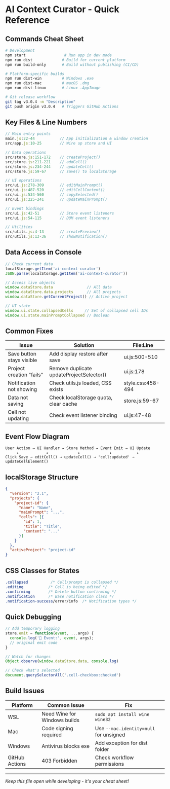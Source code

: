 # AI Context Curator - Quick Reference

## Commands Cheat Sheet

```bash
# Development
npm start                 # Run app in dev mode
npm run dist             # Build for current platform
npm run build-only       # Build without publishing (CI/CD)

# Platform-specific builds
npm run dist-win         # Windows .exe
npm run dist-mac         # macOS .dmg
npm run dist-linux       # Linux .AppImage

# Git release workflow
git tag v3.0.4 -m "Description"
git push origin v3.0.4   # Triggers GitHub Actions
```

## Key Files & Line Numbers

```javascript
// Main entry points
main.js:22-44           // App initialization & window creation
src/app.js:10-25        // Wire up store and UI

// Data operations
src/store.js:151-172    // createProject()
src/store.js:211-221    // addCell()
src/store.js:234-244    // updateCell()
src/store.js:59-67      // save() to localStorage

// UI operations  
src/ui.js:278-309       // editMainPrompt()
src/ui.js:487-520       // editCellContent()
src/ui.js:534-560       // copySelected()
src/ui.js:225-241       // updateMainPrompt()

// Event bindings
src/ui.js:42-51         // Store event listeners
src/ui.js:54-115        // DOM event listeners

// Utilities
src/utils.js:4-13       // createPreview()
src/utils.js:13-36      // showNotification()
```

## Data Access in Console

```javascript
// Check current data
localStorage.getItem('ai-context-curator')
JSON.parse(localStorage.getItem('ai-context-curator'))

// Access live objects
window.dataStore.data               // All data
window.dataStore.data.projects      // All projects
window.dataStore.getCurrentProject() // Active project

// UI state
window.ui.state.collapsedCells     // Set of collapsed cell IDs
window.ui.state.mainPromptCollapsed // Boolean
```

## Common Fixes

| Issue | Solution | File:Line |
|-------|----------|-----------|
| Save button stays visible | Add display restore after save | ui.js:500-510 |
| Project creation "fails" | Remove duplicate updateProjectSelector() | ui.js:178 |
| Notification not showing | Check utils.js loaded, CSS exists | style.css:458-494 |
| Data not saving | Check localStorage quota, clear cache | store.js:59-67 |
| Cell not updating | Check event listener binding | ui.js:47-48 |

## Event Flow Diagram

```
User Action → UI Handler → Store Method → Event Emit → UI Update
     ↓            ↓             ↓             ↓           ↓
Click Save → editCell() → updateCell() → 'cell:updated' → updateCellElement()
```

## localStorage Structure

```json
{
  "version": "2.1",
  "projects": {
    "project-id": {
      "name": "Name",
      "mainPrompt": "...",
      "cells": [{
        "id": 1,
        "title": "Title",
        "content": "..."
      }]
    }
  },
  "activeProject": "project-id"
}
```

## CSS Classes for States

```css
.collapsed          /* Cell/prompt is collapsed */
.editing           /* Cell is being edited */
.confirming        /* Delete button confirming */
.notification      /* Base notification class */
.notification-success/error/info  /* Notification types */
```

## Quick Debugging

```javascript
// Add temporary logging
store.emit = function(event, ...args) {
  console.log('📡 Event:', event, args);
  // original emit code
}

// Watch for changes
Object.observe(window.dataStore.data, console.log)

// Check what's selected
document.querySelectorAll('.cell-checkbox:checked')
```

## Build Issues

| Platform | Common Issue | Fix |
|----------|-------------|-----|
| WSL | Need Wine for Windows builds | `sudo apt install wine wine32` |
| Mac | Code signing required | Use `--mac.identity=null` for unsigned |
| Windows | Antivirus blocks exe | Add exception for dist folder |
| GitHub Actions | 403 Forbidden | Check workflow permissions |

---

*Keep this file open while developing - it's your cheat sheet!*